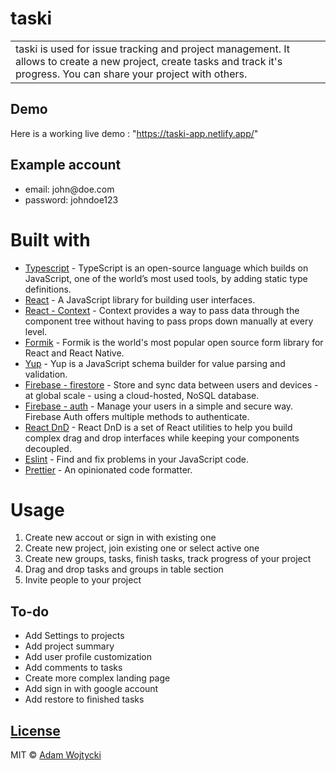 # taski

<table>
<tr>
<td>
  taski is used for issue tracking and project management. It allows to create a new project, create tasks and track it's progress. You can share your project with others.
</td>
</tr>
</table>

## Demo

Here is a working live demo : "https://taski-app.netlify.app/"

## Example account

  <ul>
    <li>email: john@doe.com</li>
    <li>password: johndoe123</li>
  </ul>

# Built with

-   [Typescript](https://www.typescriptlang.org/) - TypeScript is an open-source language which builds on JavaScript, one of the world’s most used tools, by adding static type definitions.
-   [React](https://reactjs.org/) - A JavaScript library for building user interfaces.
-   [React - Context](https://reactjs.org/docs/context.html) - Context provides a way to pass data through the component tree without having to pass props down manually at every level.
-   [Formik](https://formik.org/) - Formik is the world's most popular open source form library for React and React Native.
-   [Yup](https://github.com/jquense/yup) - Yup is a JavaScript schema builder for value parsing and validation.
-   [Firebase - firestore](https://firebase.google.com/products/firestore?hl=en) - Store and sync data between users and devices - at global scale - using a cloud-hosted, NoSQL database.
-   [Firebase - auth](https://firebase.google.com/products/auth?hl=en) - Manage your users in a simple and secure way. Firebase Auth offers multiple methods to authenticate.
-   [React DnD](https://react-dnd.github.io/react-dnd/about) - React DnD is a set of React utilities to help you build complex drag and drop interfaces while keeping your components decoupled.
-   [Eslint](https://eslint.org/) - Find and fix problems in your JavaScript code.
-   [Prettier](https://prettier.io/) - An opinionated code formatter.

# Usage

<ol>
    <li>Create new accout or sign in with existing one</li>
    <li>Create new project, join existing one or select active one</li>
    <li>Create new groups, tasks, finish tasks, track progress of your project</li>
    <li>Drag and drop tasks and groups in table section</li>
    <li>Invite people to your project</li>
</ol>

## To-do

-   Add Settings to projects
-   Add project summary
-   Add user profile customization
-   Add comments to tasks
-   Create more complex landing page
-   Add sign in with google account
-   Add restore to finished tasks

## [License](https://github.com/Adamwojty/tasker/blob/master/LICENSE)

MIT © [Adam Wojtycki ](https://github.com/Adamwojty)
